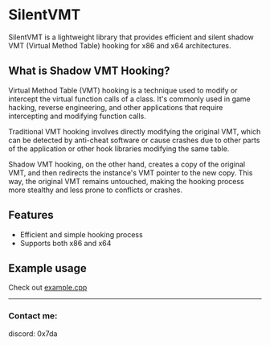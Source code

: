 # SilentVMT
SilentVMT is a lightweight library that provides efficient and silent shadow VMT (Virtual Method Table) hooking for x86 and x64 architectures.



## What is Shadow VMT Hooking?
Virtual Method Table (VMT) hooking is a technique used to modify or intercept the virtual function calls of a class. It's commonly used in game hacking, reverse engineering, and other applications that require intercepting and modifying function calls.

Traditional VMT hooking involves directly modifying the original VMT, which can be detected by anti-cheat software or cause crashes due to other parts of the application or other hook libraries modifying the same table.

Shadow VMT hooking, on the other hand, creates a copy of the original VMT, and then redirects the instance's VMT pointer to the new copy. This way, the original VMT remains untouched, making the hooking process more stealthy and less prone to conflicts or crashes.


## Features
- Efficient and simple hooking process
- Supports both x86 and x64


## Example usage
Check out [example.cpp](https://github.com/ntos322/SilentVMT/blob/main/example.cpp)


<hr />

### Contact me:
discord: 0x7da
